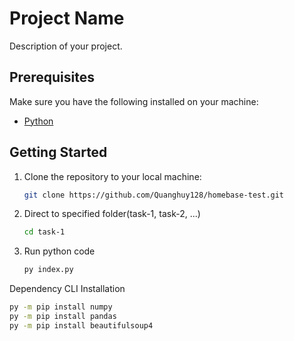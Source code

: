 # Project Name

Description of your project.

## Prerequisites

Make sure you have the following installed on your machine:

- [Python](https://www.python.org/downloads/)

## Getting Started

1. Clone the repository to your local machine:

   ```bash
   git clone https://github.com/Quanghuy128/homebase-test.git

2. Direct to specified folder(task-1, task-2, ...)

   ```bash
   cd task-1

3. Run python code

   ```bash
   py index.py

Dependency CLI Installation
   ```bash
   py -m pip install numpy
   py -m pip install pandas
   py -m pip install beautifulsoup4
